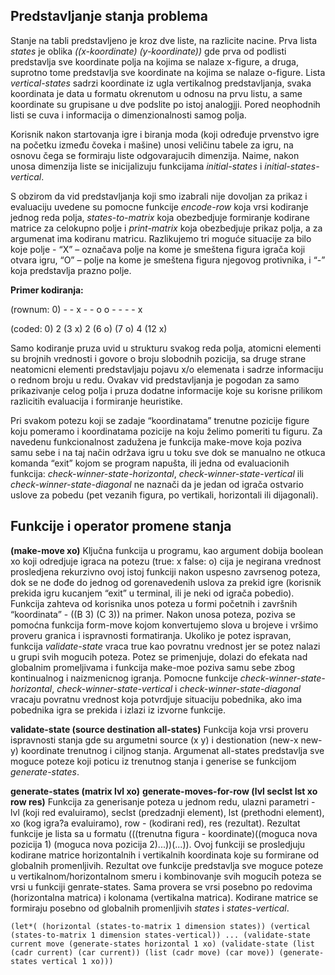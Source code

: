 ## Predstavljanje stanja problema
Stanje na tabli predstavljeno je kroz dve liste, na razlicite nacine. Prva lista *states* je oblika *((x-koordinate) (y-koordinate))* gde prva od podlisti predstavlja sve koordinate polja na kojima se nalaze x-figure, a druga, suprotno tome predstavlja sve koordinate na kojima se nalaze o-figure. Lista *vertical-states* sadrzi koordinate iz ugla vertikalnog predstavljanja, svaka koordinata je data u formatu okrenutom u odnosu na prvu listu, a same koordinate su grupisane u dve podslite po istoj analogjji. Pored neophodnih listi se cuva i informacija o dimenzionalnosti samog polja.

Korisnik nakon startovanja igre i biranja moda (koji određuje prvenstvo igre na početku između čoveka i mašine) unosi veličinu tabele za igru, na osnovu čega se formiraju liste odgovarajucih dimenzija. Naime, nakon unosa dimenzija liste se inicijalizuju funkcijama *initial-states* i *initial-states-vertical*.

S obzirom da vid predstavljanja koji smo izabrali nije dovoljan za prikaz i evaluaciju uvedene su pomocne funkcije *encode-row* koja vrsi kodiranje jednog reda polja, *states-to-matrix* koja obezbedjuje formiranje kodirane matrice za celokupno polje i *print-matrix* koja obezbedjuje prikaz polja, a za argumenat ima kodiranu matricu. Razlikujemo tri moguće situacije za bilo koje polje - “X” – označava polje na kome je smeštena figura igrača koji otvara igru, “O” – polje na kome je smeštena figura njegovog protivnika, i “-” koja predstavlja prazno polje.

**Primer kodiranja:**

(rownum: 0) - - x - - o o - - - - x

(coded: 0) 2 (3 x) 2 (6 o) (7 o) 4 (12 x)

Samo kodiranje pruza uvid u strukturu svakog reda polja, atomicni elementi su brojnih vrednosti i govore o broju slobodnih pozicija, sa druge strane neatomicni elementi predstavljaju pojavu x/o elemenata i sadrze informaciju o rednom broju u redu. Ovakav vid predstavljanja je pogodan za samo prikazivanje celog polja i pruza dodatne informacije koje su korisne prilikom razlicitih evaluacija i formiranje heuristike.

Pri svakom potezu koji se zadaje “koordinatama” trenutne pozicije figure koju pomeramo i koordinatama pozicije na koju želimo pomeriti tu figuru. Za navedenu funkcionalnost zadužena je funkcija make-move koja poziva samu sebe i na taj način održava igru u toku sve dok se manualno ne otkuca komanda “exit” kojom se program napušta, ili jedna od evaluacionih funkcija: *check-winner-state-horizontal*, *check-winner-state-vertical* ili *check-winner-state-diagonal* ne naznači da je jedan od igrača ostvario uslove za pobedu (pet vezanih figura, po vertikali, horizontali ili dijagonali).

## Funkcije i operator promene stanja

**(make-move xo)**
Ključna funkcija u programu, kao argument dobija boolean xo koji odredjuje igraca na potezu (true: x false: o) cija je negirana vrednost prosledjena rekurzivno ovoj istoj funkciji nakon uspesno zavrsenog poteza, dok se ne dođe do jednog od gorenavedenih uslova za prekid igre (korisnik prekida igru kucanjem “exit” u terminal, ili je neki od igrača pobedio). Funkcija zahteva od korisnika unos poteza u formi početnih i završnih “koordinata” - ((B 3) (C 3)) na primer. Nakon unosa poteza, poziva se pomoćna funkcija form-move kojom konvertujemo slova u brojeve i vršimo proveru granica i ispravnosti formatiranja. Ukoliko je potez ispravan, funkcija *validate-state* vraca true kao povratnu vrednost jer se potez nalazi u grupi svih mogucih poteza. Potez se primenjuje, dolazi do efekata nad globalnim promeljivama i funkcija make-moe poziva samu sebe zbog kontinualnog i naizmenicnog igranja. Pomocne funkcije *check-winner-state-horizontal*, *check-winner-state-vertical* i *check-winner-state-diagonal* vracaju povratnu vrednost koja potvrdjuje situaciju pobednika, ako ima pobednika igra se prekida i izlazi iz izvorne funkcije.

**validate-state (source destination all-states)**
Funkcija koja vrsi proveru ispravnosti stanja gde su argumetni source (x y) i destionation (new-x new-y) koordinate trenutnog i ciljnog stanja. Argumenat all-states predstavlja sve moguce poteze koji poticu iz trenutnog stanja i generise se funkcijom *generate-states*.


**generate-states (matrix lvl xo)**
**generate-moves-for-row (lvl seclst lst xo row res)**
Funkcija za generisanje poteza u jednom redu, ulazni parametri - lvl (koji red evaluiramo), seclst (predzadnji element), lst (prethodni element), xo (kog igra?a evaluiramo), row - (kodirani red), res (rezultat). Rezultat funkcije je lista sa u formatu (((trenutna figura - koordinate)((moguca nova pozicija 1) (moguca nova pozicija 2)...))(...)). Ovoj funkciji se prosledjuju kodirane matrice horizontalnih i vertikalnih koordinata koje su formirane od globalnih promenljivih. Rezultat ove funkcije predstavlja sve moguce poteze u vertikalnom/horizontalnom smeru i kombinovanje svih mogucih poteza se vrsi u funkciji genrate-states. Sama provera se vrsi posebno po redovima (horizontalna matrica) i kolonama (vertikalna matrica). Kodirane matrice se formiraju posebno od globalnih promenljivih *states* i *states-vertical*.

`(let*(
(horizontal (states-to-matrix 1 dimension states))
(vertical (states-to-matrix 1 dimension states-vertical))
...
(validate-state current move (generate-states horizontal 1 xo)
(validate-state (list (cadr current) (car current)) (list (cadr move) (car move)) (generate-states vertical 1 xo)))`
